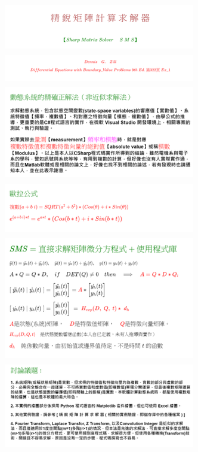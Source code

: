 
<!--  C:\2302\github\io.github     -->

![](Images/09-11-01.png)  

<!--   
# \[ { \color{Brown}精\;銳\;矩\;陣\;計\;算\;求\;解\;器} \]  
#### \[ { \color{Green}【Sharp \; Matrix \; Solver \quad\; S\; M\; S】} \]
-->



![](Images/09-11-02.png)  

<!--   
##### \[ { \color{Red}Dennis\quad G.\quad Zill} \]  
##### \[ { \color{Red} Differential \; Equations\; with \; Boundary \_ Value \; Problems \; 9th\;Ed.\; 第322頁 \; Ex \_1 } \]
-->




![](Images/09-11-03.png)  

<!--   
## \( { \color{Green} 動態系統的精確正解法（非近似求解法）} \) 
### 求解動態系統，包含狀態空間變數(state-space variables)的響應值【實數值】、系統特徵值【頻率，複數值】、和對應之特徵向量【模態，複數值】，由學公式的推導，更重要的是C#程式語言的實作，在微軟 Visual Studio 開發環境上，相關專案的測試、執行與驗證。    
### 如果實際去\({\color{red}量測}\)【measurement】\({\color{fuchsia}頻率和模態}\)時，就是對應\( {\color{red}複數特徵值和複數特徵向量的絕對值}\)【absolute value】或稱\({\color{red}模數}\)【Modulus】。以上是本人以CSharp程式碼實作所得到的結論，雖然電機系與電子系的學科，譬如訊號與系統等等，有用到複數的計算，但好像也沒有人實際實作過，而且在Matlab軟體或是相關的論文上，好像也找不到相關的論述，若有發現時也請通知本人，並在此表示謝意。
-->  



  
![](Images/09-11-04.png)  

<!-- 
## \( { \color{Green}歐拉公式}  \)
#### \( { \color{red} { 複數(a + b \; i) = SQRT( a^2 + b^2  ) * ( Cos( \theta ) + i * Sin( \theta ) ) } } \)    
### \( { \color{red}e^{(a + b \, i)*t} = e^{a*t} * ( Cos( b * t ) + i * Sin( b * t ) )} \)
-->  




![](Images/09-11-05.png)  

<!--  
## \( { \color{Green}SMS = 直接求解矩陣微分方程式 + 使用程式庫 } \)
##### \( \ddot{y}(t) = \ddot{y_h}(t) + \ddot{y_p}(t) , \quad \dot{y}(t) = \dot{y_h}(t) + \dot{y_p}(t) , \quad y(t) = y_h(t) + y_p(t) \)    
#### \( A \ast Q = Q \ast D, \quad if \quad DET(Q) \not= 0 \quad then \quad \Longrightarrow \quad  { \color{red} A = Q \ast D \ast Q_i} \)
#### \( [ \; \ddot{y_h}(t) \; | \; \dot{y_h}(t) \; ] =  \begin{bmatrix} \ddot{y_h}(t) \\ \dot{y_h}(t)  \end{bmatrix} = { \color{red} A } \ast \begin{bmatrix} \dot{y_h}(t) \\ y_h(t) \end{bmatrix}  \)
#### \(  [ \; \dot{y_h}(t) \; | \; y_h(t) \; ] =  \begin{bmatrix} \dot{y_h}(t) \\ y_h(t)  \end{bmatrix} \; = \; { \color{red} H_{exp}(D, \; Q, \; t) \ast \; d_h \; } \)  
#### \( {\color{red}A} 是狀態(系統)矩陣， \quad {\color{red}D} 是特徵值矩陣， \quad {\color{red}Q} 是特徵向量矩陣。 \quad \)
##### \( { \color{red} H_{exp}(D, Q, t) } \quad 是狀態變數響應函數(本人自已定義，未有人推導與實作） \)
#### \( { \color{red} d_h } \quad 純係數向量，由初始值或邊界值待定，不是時間 \; t \;的函數  \)
-->  




![](Images/09-11-06.png)  

<!--  
## \( { \color{Green}討論議題 :} \)   
#### 1. 系統矩陣(或稱狀態矩陣)是實數，但求得的特徵值和特徵向量均為複數，實數的部分與虛數的部分，必需完全整合在一起運算，不可將實數值和虛數值(即複數值)單獨分開運算，但最後複數矩陣運算的結果，也是狀態變數的響應值(即時間軸上的振幅)是實數。本軟體計算動態系統時，都是使用複數矩陣的運算，這也是本軟體的最大特色。   
#### 2. 本實例的繪圖部分係採用 Python 程式語言的 Matplotlib 套件繪圖，但也可使用 Excel 繪圖。  
#### 3. 其他實例驗證，請參考 [ 精 銳 矩 陣 計 算 求 解 器 ( 相關的實例驗證，即儲存庫中的各種檔案 ) ]  
#### 4. Fourier Transform, Laplace Transfor, Z Transform, 以及Convolution Integer 是近似的求解法，而且僅適用於1度空間點(m=1)多階(r>1)的情況，但本法是先進的求解法，可直接求解多度空間點(m>1)多階(r>1)的微分方程式，更可使用類別庫程式碼，求解很方便。但使用各種轉換(Transform)技術，間接且不容易求解，原因是沒有一定的步驟，程式碼撰寫也不容易。  
-->  

# 
